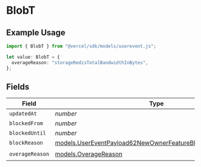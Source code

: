 # BlobT

## Example Usage

```typescript
import { BlobT } from "@vercel/sdk/models/userevent.js";

let value: BlobT = {
  overageReason: "storageRedisTotalBandwidthInBytes",
};
```

## Fields

| Field                                                                                                                                | Type                                                                                                                                 | Required                                                                                                                             | Description                                                                                                                          |
| ------------------------------------------------------------------------------------------------------------------------------------ | ------------------------------------------------------------------------------------------------------------------------------------ | ------------------------------------------------------------------------------------------------------------------------------------ | ------------------------------------------------------------------------------------------------------------------------------------ |
| `updatedAt`                                                                                                                          | *number*                                                                                                                             | :heavy_minus_sign:                                                                                                                   | N/A                                                                                                                                  |
| `blockedFrom`                                                                                                                        | *number*                                                                                                                             | :heavy_minus_sign:                                                                                                                   | N/A                                                                                                                                  |
| `blockedUntil`                                                                                                                       | *number*                                                                                                                             | :heavy_minus_sign:                                                                                                                   | N/A                                                                                                                                  |
| `blockReason`                                                                                                                        | [models.UserEventPayload62NewOwnerFeatureBlocksBlobBlockReason](../models/usereventpayload62newownerfeatureblocksblobblockreason.md) | :heavy_minus_sign:                                                                                                                   | N/A                                                                                                                                  |
| `overageReason`                                                                                                                      | [models.OverageReason](../models/overagereason.md)                                                                                   | :heavy_check_mark:                                                                                                                   | N/A                                                                                                                                  |